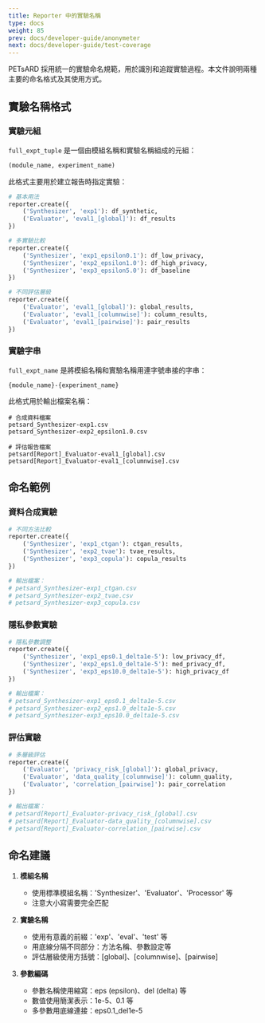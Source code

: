 ```yaml
---
title: Reporter 中的實驗名稱
type: docs
weight: 85
prev: docs/developer-guide/anonymeter
next: docs/developer-guide/test-coverage
---
```


PETsARD 採用統一的實驗命名規範，用於識別和追蹤實驗過程。本文件說明兩種主要的命名格式及其使用方式。

## 實驗名稱格式

### 實驗元組

`full_expt_tuple` 是一個由模組名稱和實驗名稱組成的元組：
```python
(module_name, experiment_name)
```

此格式主要用於建立報告時指定實驗：
```python
# 基本用法
reporter.create({
    ('Synthesizer', 'exp1'): df_synthetic,
    ('Evaluator', 'eval1_[global]'): df_results
})

# 多實驗比較
reporter.create({
    ('Synthesizer', 'exp1_epsilon0.1'): df_low_privacy,
    ('Synthesizer', 'exp2_epsilon1.0'): df_high_privacy,
    ('Synthesizer', 'exp3_epsilon5.0'): df_baseline
})

# 不同評估層級
reporter.create({
    ('Evaluator', 'eval1_[global]'): global_results,
    ('Evaluator', 'eval1_[columnwise]'): column_results,
    ('Evaluator', 'eval1_[pairwise]'): pair_results
})
```

### 實驗字串

`full_expt_name` 是將模組名稱和實驗名稱用連字號串接的字串：
```
{module_name}-{experiment_name}
```

此格式用於輸出檔案名稱：
```
# 合成資料檔案
petsard_Synthesizer-exp1.csv
petsard_Synthesizer-exp2_epsilon1.0.csv

# 評估報告檔案
petsard[Report]_Evaluator-eval1_[global].csv
petsard[Report]_Evaluator-eval1_[columnwise].csv
```

## 命名範例

### 資料合成實驗

```python
# 不同方法比較
reporter.create({
    ('Synthesizer', 'exp1_ctgan'): ctgan_results,
    ('Synthesizer', 'exp2_tvae'): tvae_results,
    ('Synthesizer', 'exp3_copula'): copula_results
})

# 輸出檔案：
# petsard_Synthesizer-exp1_ctgan.csv
# petsard_Synthesizer-exp2_tvae.csv
# petsard_Synthesizer-exp3_copula.csv
```

### 隱私參數實驗

```python
# 隱私參數調整
reporter.create({
    ('Synthesizer', 'exp1_eps0.1_delta1e-5'): low_privacy_df,
    ('Synthesizer', 'exp2_eps1.0_delta1e-5'): med_privacy_df,
    ('Synthesizer', 'exp3_eps10.0_delta1e-5'): high_privacy_df
})

# 輸出檔案：
# petsard_Synthesizer-exp1_eps0.1_delta1e-5.csv
# petsard_Synthesizer-exp2_eps1.0_delta1e-5.csv
# petsard_Synthesizer-exp3_eps10.0_delta1e-5.csv
```

### 評估實驗

```python
# 多層級評估
reporter.create({
    ('Evaluator', 'privacy_risk_[global]'): global_privacy,
    ('Evaluator', 'data_quality_[columnwise]'): column_quality,
    ('Evaluator', 'correlation_[pairwise]'): pair_correlation
})

# 輸出檔案：
# petsard[Report]_Evaluator-privacy_risk_[global].csv
# petsard[Report]_Evaluator-data_quality_[columnwise].csv
# petsard[Report]_Evaluator-correlation_[pairwise].csv
```

## 命名建議

1. **模組名稱**
   - 使用標準模組名稱：'Synthesizer'、'Evaluator'、'Processor' 等
   - 注意大小寫需要完全匹配

2. **實驗名稱**
   - 使用有意義的前綴：'exp'、'eval'、'test' 等
   - 用底線分隔不同部分：方法名稱、參數設定等
   - 評估層級使用方括號：[global]、[columnwise]、[pairwise]

3. **參數編碼**
   - 參數名稱使用縮寫：eps (epsilon)、del (delta) 等
   - 數值使用簡潔表示：1e-5、0.1 等
   - 多參數用底線連接：eps0.1_del1e-5